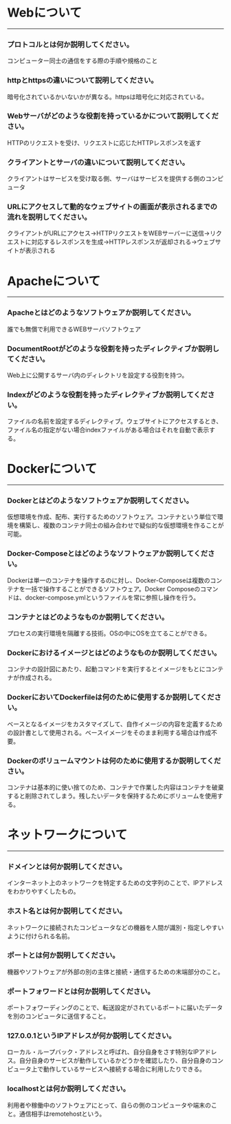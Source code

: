 # Webについて
---
### プロトコルとは何か説明してください。
コンピューター同士の通信をする際の手順や規格のこと


### httpとhttpsの違いについて説明してください。
暗号化されているかいないかが異なる。httpsは暗号化に対応されている。


### Webサーバがどのような役割を持っているかについて説明してください。
HTTPのリクエストを受け、リクエストに応じたHTTPレスポンスを返す


### クライアントとサーバの違いについて説明してください。
クライアントはサービスを受け取る側、サーバはサービスを提供する側のコンピュータ


### URLにアクセスして動的なウェブサイトの画面が表示されるまでの流れを説明してください。
クライアントがURLにアクセス→HTTPリクエストをWEBサーバーに送信→リクエストに対応するレスポンスを生成→HTTPレスポンスが返却される→ウェブサイトが表示される



# Apacheについて
---
### Apacheとはどのようなソフトウェアか説明してください。
誰でも無償で利用できるWEBサーバソフトウェア


### DocumentRootがどのような役割を持ったディレクティブか説明してください。
Web上に公開するサーバ内のディレクトリを設定する役割を持つ。


### Indexがどのような役割を持ったディレクティブか説明してください。
ファイルの名前を設定するディレクティブ。ウェブサイトにアクセスするとき、ファイル名の指定がない場合indexファイルがある場合はそれを自動で表示する。




# Dockerについて
---
### Dockerとはどのようなソフトウェアか説明してください。
仮想環境を作成、配布、実行するためのソフトウェア。コンテナという単位で環境を構築し、複数のコンテナ同士の組み合わせで疑似的な仮想環境を作ることが可能。


### Docker-Composeとはどのようなソフトウェアか説明してください。
Dockerは単一のコンテナを操作するのに対し、Docker-Composeは複数のコンテナを一括で操作することができるソフトウェア。Docker Composeのコマンドは、docker-compose.ymlというファイルを常に参照し操作を行う。


### コンテナとはどのようなものか説明してください。
プロセスの実行環境を隔離する技術。OSの中にOSを立てることができる。


### Dockerにおけるイメージとはどのようなものか説明してください。
コンテナの設計図にあたり、起動コマンドを実行するとイメージをもとにコンテナが作成される。


### DockerにおいてDockerfileは何のために使用するか説明してください。
ベースとなるイメージをカスタマイズして、自作イメージの内容を定義するための設計書として使用される。ベースイメージをそのまま利用する場合は作成不要。


### Dockerのボリュームマウントは何のために使用するか説明してください。
コンテナは基本的に使い捨てのため、コンテナで作業した内容はコンテナを破棄すると削除されてしまう。残したいデータを保持するためにボリュームを使用する。



# ネットワークについて
---
### ドメインとは何か説明してください。
インターネット上のネットワークを特定するための文字列のことで、IPアドレスをわかりやすくしたもの。


### ホスト名とは何か説明してください。
ネットワークに接続されたコンピュータなどの機器を人間が識別・指定しやすいように付けられる名前。


### ポートとは何か説明してください。
機器やソフトウェアが外部の別の主体と接続・通信するための末端部分のこと。


### ポートフォワードとは何か説明してください。
ポートフォワーディングのことで、転送設定がされているポートに届いたデータを別のコンピュータに送信すること。


### 127.0.0.1というIPアドレスが何か説明してください。
ローカル・ループバック・アドレスと呼ばれ、自分自身をさす特別なIPアドレス。自分自身のサービスが動作しているかどうかを確認したり、自分自身のコンピュータ上で動作しているサービスへ接続する場合に利用したりできる。


### localhostとは何か説明してください。
利用者や稼働中のソフトウェアにとって、自らの側のコンピュータや端末のこと。通信相手はremotehostという。



